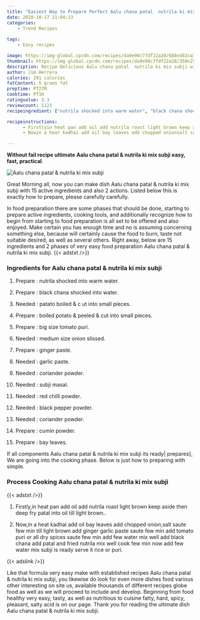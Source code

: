 ```yaml
---
title: "Easiest Way to Prepare Perfect Aalu chana patal  nutrila ki mix subji"
date: 2020-10-17 21:04:23
categories:
    - Trend Recipes
    
tags:
    - Easy recipes

image: https://img-global.cpcdn.com/recipes/da9e98c7fdf22a28/680x482cq70/aalu-chana-patal-nutrila-ki-mix-subji-recipe-main-photo.jpg
thumbnail: https://img-global.cpcdn.com/recipes/da9e98c7fdf22a28/350x250cq70/aalu-chana-patal-nutrila-ki-mix-subji-recipe-main-photo.jpg
description: Recipe Delicious Aalu chana patal  nutrila ki mix subji with 15 ingredients and 2 stages of easy cooking.
author: Jim Herrera
calories: 291 calories
fatContent: 5 grams fat
preptime: PT27M
cooktime: PT1H
ratingvalue: 3.3
reviewcount: 1123
recipeingredient: ["nutrila shocked into warm water", "black chana shocked into water", "patato boiled  c ut into small pieces", "boiled potato  peeled  cut into small pieces", "big size tomato puri", "medium size onion slissed", "ginger paste", "garlic paste", "coriander powder", "subji masal", "red chilli powder", "black pepper powder", "coriander powder", "cumin powder", "bay leaves"]

recipeinstructions: 
      - Firstlyin heat pan add oil add nutrila roast light brown keep aside then deep fry patal into oil till light brown 
      - Nowin a heat kadhai add oil bay leaves add chopped onionsalt saute few min till light brown add ginger garlic paste saute few min add tomato puri or all dry spices saute few min add few water mix well add black chana add patal and fried nutrila mix well cook few min now add few water mix subji is ready serve it rice or puri

---
```




**Without fail recipe ultimate Aalu chana patal &amp; nutrila ki mix subji easy, fast, practical**. 


![Aalu chana patal &amp; nutrila ki mix subji](https://img-global.cpcdn.com/recipes/da9e98c7fdf22a28/680x482cq70/aalu-chana-patal-nutrila-ki-mix-subji-recipe-main-photo.jpg "Aalu chana patal &amp; nutrila ki mix subji")




Great Morning all, now you can make dish Aalu chana patal &amp; nutrila ki mix subji with 15 active ingredients and also 2 actions. Listed below this is exactly how to prepare, please carefully carefully.

In food preparation there are some phases that should be done, starting to prepare active ingredients, cooking tools, and additionally recognize how to begin from starting to food preparation is all set to be offered and also enjoyed. Make certain you has enough time and no is assuming concerning something else, because will certainly cause the food to burn, taste not suitable desired, as well as several others. Right away, below are 15 ingredients and 2 phases of very easy food preparation Aalu chana patal &amp; nutrila ki mix subji.
{{< adstxt />}}

### Ingredients for Aalu chana patal &amp; nutrila ki mix subji


1. Prepare  : nutrila shocked into warm water.

1. Prepare  : black chana shocked into water.

1. Needed  : patato boiled &amp; c ut into small pieces.

1. Prepare  : boiled potato &amp; peeled &amp; cut into small pieces.

1. Prepare  : big size tomato puri.

1. Needed  : medium size onion slissed.

1. Prepare  : ginger paste.

1. Needed  : garlic paste.

1. Needed  : coriander powder.

1. Needed  : subji masal.

1. Needed  : red chilli powder.

1. Needed  : black pepper powder.

1. Needed  : coriander powder.

1. Prepare  : cumin powder.

1. Prepare  : bay leaves.



If all components Aalu chana patal &amp; nutrila ki mix subji its ready| prepares}, We are going into the cooking phase. Below is just how to preparing with simple.

### Process Cooking Aalu chana patal &amp; nutrila ki mix subji

{{< adstxt />}}


1. Firstly,in heat pan add oil add nutrila roast light brown keep aside then deep fry patal into oil till light brown..



1. Now,in a heat kadhai add oil bay leaves add chopped onion,salt saute few min till light brown add ginger garlic paste saute few min add tomato puri or all dry spices saute few min add few water mix well add black chana add patal and fried nutrila mix well cook few min now add few water mix subji is ready serve it rice or puri.





{{< adslink />}}

Like that formula very easy make with established recipes Aalu chana patal &amp; nutrila ki mix subji, you likewise do look for even more dishes food various other interesting on site us, available thousands of different recipes globe food as well as we will proceed to include and develop. Beginning from food healthy very easy, tasty, as well as nutritious to cuisine fatty, hard, spicy, pleasant, salty acid is on our page. Thank you for reading the ultimate dish Aalu chana patal &amp; nutrila ki mix subji.
